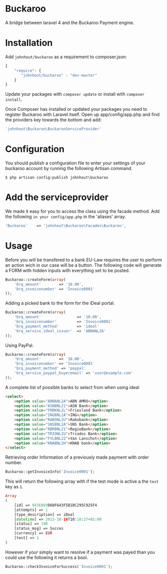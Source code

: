 Buckaroo
========

A bridge between laravel 4 and the Buckaroo Payment engine.


Installation
============

Add `johnhout/buckaroo` as a requirement to composer.json:

```javascript
{
    "require": {
       "johnhout/buckaroo" : "dev-master"
    }
}
```

Update your packages with `composer update` or install with `composer install`.

Once Composer has installed or updated your packages you need to register Buckaroo with Laravel itself. Open up app/config/app.php and find the providers key towards the bottom and add:

```php
'johnhout\Buckaroo\BuckarooServiceProvider'
```

Configuration
=============

You should  publish a configuration file to enter your settings of your buckaroo account by running the following Artisan command.

```
$ php artisan config:publish johnhout\buckaroo
```

Add the serviceprovider
=============
We made it easy for you to access the class using the facade method. Add the following `in your config/app.php` in the 'aliases' array.

```php
'Buckaroo'    => 'johnhout\Buckaroo\Facades\Buckaroo',
```

Usage
=============

Before you will be transfered to a bank EU-Law requires the user to perform an action wich in our case will be a button.
The following code will generate a FORM with hidden inputs with everything set to be posted.
```php
Buckaroo::createForm(array(
	'brq_amount'  		=> '10.00',
	'brq_invoicenumber' => 'Invoice0001'
));
```

Adding a picked bank to the form for the iDeal portal.
```php
Buckaroo::createForm(array(
	'brq_amount'  				=> '10.00',
	'brq_invoicenumber' 		=> 'Invoice0001'
	'brq_payment_method' 		=> 'ideal'
	'brq_service_ideal_issuer' 	=> 'ABNANL2A'
));
```

Using PayPal.
```php
Buckaroo::createForm(array(
	'brq_amount'  		=> '10.00',
	'brq_invoicenumber' => 'Invoice0001'
	'brq_payment_method' => 'paypal'
	'brq_service_paypal_buyeremail' => 'user@example.com'
));
```


A complete list of possible banks to select from when using ideal
```html
<select>
	<option value="ABNANL2A">ABN AMRO</option>
	<option value="ASNBNL21">ASN Bank</option>
	<option value="FRBKNL2L">Friesland Bank</option>
	<option value="INGBNL2A">ING</option>
	<option value="RABONL2U">Rabobank</option>
	<option value="SNSBNL2A">SNS Bank</option>
	<option value="RBRBNL21">RegioBank</option>
	<option value="TRIONL2U">Triodos Bank</option>
	<option value="FVLBNL22">Van Lanschot</option>
	<option value="KNABNL2H">KNAB bank</option>
</select>
```



Retrieving order Information of a previously made payment with order number.
```php
Buckaroo::getInvoiceInfo('Invoice0001');
```
This will return the following array with if the test mode is active a the `test` key as `1`.
```php
Array
(
    [id] => 943E893D60F643F5B1BC295C925F4
    [attempts] => 1
    [type_description] => iDeal
    [datetime] => 2013-10-16T10:18:27+02:00
    [status] => 190
    [status_msg] => Succes
    [currency] => EUR
    [test] => 1
)
```

However if your simply want to resolve if a payment was payed than you could use the following it returns a bool.
```php
Buckaroo::checkInvoiceForSuccess('Invoice0001');
```

